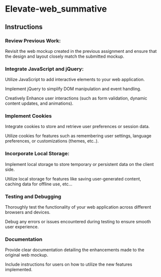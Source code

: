 # Elevate-web_summative

## Instructions

### Review Previous Work:
 Revisit the web mockup created in the previous assignment and ensure that the design and layout closely match the submitted mockup.

### Integrate JavaScript and jQuery:
Utilize JavaScript to add interactive elements to your web application.

Implement jQuery to simplify DOM manipulation and event handling.

Creatively Enhance user interactions (such as form validation, dynamic content updates, and animations).

### Implement Cookies
Integrate cookies to store and retrieve user preferences or session data.

Utilize cookies for features such as remembering user settings, language preferences, or customizations (themes, etc..).

### Incorporate Local Storage:
Implement local storage to store temporary or persistent data on the client side.

Utilize local storage for features like saving user-generated content, caching data for offline use, etc...

### Testing and Debugging

Thoroughly test the functionality of your web application across different browsers and devices.

Debug any errors or issues encountered during testing to ensure smooth user experience.

### Documentation
Provide clear documentation detailing the enhancements made to the original web mockup.

Include instructions for users on how to utilize the new features implemented.